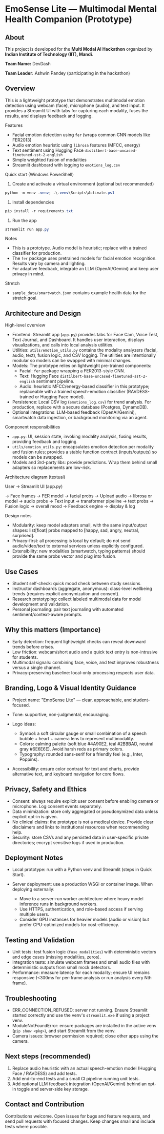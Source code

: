 # EmoSense Lite — Multimodal Mental Health Companion (Prototype)

## About

This project is developed for the **Multi Modal AI Hackathon** organized by **Indian Institute of Technology (IIT), Mandi**.

**Team Name:** DevDash

**Team Leader:** Ashwin Pandey (participating in the hackathon)

## Overview

This is a lightweight prototype that demonstrates multimodal emotion detection using webcam (face), microphone (audio), and text input. It provides a Streamlit UI with tabs for capturing each modality, fuses the results, and displays feedback and logging.

Features

- Facial emotion detection using `fer` (wraps common CNN models like FER2013)
- Audio emotion heuristic using `librosa` features (MFCC, energy)
- Text sentiment using Hugging Face `distilbert-base-uncased-finetuned-sst-2-english`
- Simple weighted fusion of modalities
- Streamlit dashboard with logging to `emotions_log.csv`

Quick start (Windows PowerShell)

1. Create and activate a virtual environment (optional but recommended)

```powershell
python -m venv .venv; .\.venv\Scripts\Activate.ps1
```

1. Install dependencies

```powershell
pip install -r requirements.txt
```

1. Run the app

```powershell
streamlit run app.py
```

Notes

- This is a prototype. Audio model is heuristic; replace with a trained classifier for production.
- The `fer` package uses pretrained models for facial emotion recognition. Results vary by camera and lighting.
- For adaptive feedback, integrate an LLM (OpenAI/Gemini) and keep user privacy in mind.

Stretch

- `sample_data/smartwatch.json` contains example health data for the stretch goal.

## Architecture and Design

High-level overview

- Frontend: Streamlit app (`app.py`) provides tabs for Face Cam, Voice Test, Text Journal, and Dashboard. It handles user interaction, displays visualizations, and calls into local analysis utilities.
- Utilities: `utils/emotion_utils.py` contains the modality analyzers (facial, audio, text), fusion logic, and CSV logging. The utilities are intentionally modular so models can be swapped with minimal changes.
- Models: The prototype relies on lightweight pre-trained components:
  - Facial: `fer` package wrapping a FER2013-style CNN.
  - Text: Hugging Face `distilbert-base-uncased-finetuned-sst-2-english` sentiment pipeline.
  - Audio: heuristic MFCC/energy-based classifier in this prototype; replaceable with a trained speech-emotion classifier (RAVDESS-trained or Hugging Face model).
- Persistence: Local CSV log (`emotions_log.csv`) for trend analysis. For production, replace with a secure database (Postgres, DynamoDB).
- Optional integrations: LLM-based feedback (OpenAI/Gemini), smartwatch data ingestion, or background monitoring via an agent.

Component responsibilities

- `app.py`: UI, session state, invoking modality analysis, fusing results, providing feedback and logging.
- `utils/emotion_utils.py`: encapsulates emotion detection per modality and fusion rules; provides a stable function contract (inputs/outputs) so models can be swapped.
- Models and 3rd-party libs: provide predictions. Wrap them behind small adapters so replacements are low-risk.

Architecture diagram (textual)

User -> Streamlit UI (app.py)

  -> Face frames -> FER model -> facial probs
  -> Upload audio -> librosa or model -> audio probs
  -> Text input -> transformer pipeline -> text probs
  -> Fusion logic -> overall mood
  -> Feedback engine -> display & log

Design notes

- Modularity: keep model adapters small, with the same input/output shapes: list[float] probs mapped to [happy, sad, angry, neutral, surprised].
- Privacy-first: all processing is local by default; do not send audio/video/text to external services unless explicitly configured.
- Extensibility: new modalities (smartwatch, typing patterns) should provide the same probs vector and plug into fusion.

## Use Cases

- Student self-check: quick mood check between study sessions.
- Instructor dashboards (aggregate, anonymous): class-level wellbeing trends (requires explicit anonymization and consent).
- Research prototyping: collect labeled multimodal data for model development and validation.
- Personal journaling: pair text journaling with automated sentiment/context-aware prompts.

## Why this matters (Importance)

- Early detection: frequent lightweight checks can reveal downward trends before crises.
- Low friction: webcam/short audio and a quick text entry is non-intrusive for students.
- Multimodal signals: combining face, voice, and text improves robustness versus a single channel.
- Privacy-preserving baseline: local-only processing respects user data.

## Branding, Logo & Visual Identity Guidance

- Project name: "EmoSense Lite" — clear, approachable, and student-focused.
- Tone: supportive, non-judgmental, encouraging.
- Logo ideas:

  - Symbol: a soft circular gauge or small combination of a speech bubble + heart + camera lens to represent multimodality.
  - Colors: calming palette (soft blue #4A90E2, teal #2BBBAD, neutral gray #6E6E6E). Avoid harsh reds as primary colors.
  - Typography: rounded sans-serif for a friendly feel (e.g., Inter, Poppins).
- Accessibility: ensure color contrast for text and charts, provide alternative text, and keyboard navigation for core flows.

## Privacy, Safety and Ethics

- Consent: always require explicit user consent before enabling camera or microphone. Log consent events separately.
- Data minimization: store only aggregated or pseudonymized data unless explicit opt-in is given.
- No clinical claims: the prototype is not a medical device. Provide clear disclaimers and links to institutional resources when recommending help.
- Security: store CSVs and any persisted data in user-specific private directories; encrypt sensitive logs if used in production.

## Deployment Notes

- Local prototype: run with a Python venv and Streamlit (steps in Quick Start).
- Server deployment: use a production WSGI or container image. When deploying externally:

  - Move to a server-run worker architecture where heavy model inference runs in background workers.
  - Use HTTPS, authentication, and role-based access if serving multiple users.
  - Consider GPU instances for heavier models (audio or vision) but prefer CPU-optimized models for cost-efficiency.

## Testing and Validation

- Unit tests: test fusion logic (`fuse_modalities`) with deterministic vectors and edge cases (missing modalities, zeros).
- Integration tests: simulate webcam frames and small audio files with deterministic outputs from small mock detectors.
- Performance: measure latency for each modality; ensure UI remains responsive (<300ms for per-frame analysis or run analysis every Nth frame).

## Troubleshooting

- ERR_CONNECTION_REFUSED: server not running. Ensure Streamlit started correctly and use the venv's `streamlit.exe` if using a project venv.
- ModuleNotFoundError: ensure packages are installed in the active venv (`pip show <pkg>`), and start Streamlit from the venv.
- Camera issues: browser permission required; close other apps using the camera.

## Next steps (recommended)

1. Replace audio heuristic with an actual speech-emotion model (Hugging Face / RAVDESS) and add tests.
2. Add end-to-end tests and a small CI pipeline running unit tests.
3. Add optional LLM feedback integration (OpenAI/Gemini) behind an opt-in toggle and server-side key storage.

## Contact and Contribution

Contributions welcome. Open issues for bugs and feature requests, and send pull requests with focused changes. Keep changes small and include tests where possible.
